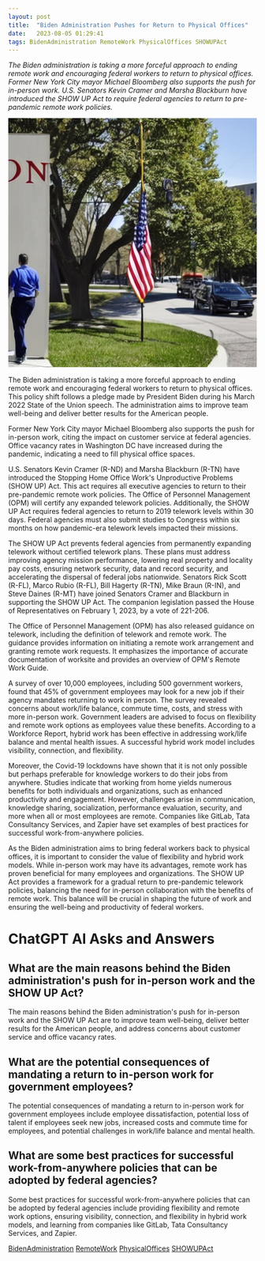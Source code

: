 ```yaml
---
layout: post
title:  "Biden Administration Pushes for Return to Physical Offices"
date:   2023-08-05 01:29:41 
tags: BidenAdministration RemoteWork PhysicalOffices SHOWUPAct
---
```

*The Biden administration is taking a more forceful approach to ending remote work and encouraging federal workers to return to physical offices. Former New York City mayor Michael Bloomberg also supports the push for in-person work. U.S. Senators Kevin Cramer and Marsha Blackburn have introduced the SHOW UP Act to require federal agencies to return to pre-pandemic remote work policies.*

![Biden administration, ending remote work forceful physical offices on the federal workers that has returning to work](/assets/1abeb22f-9029-4e25-ab77-ae75d4d4f347.jpg "Biden Administration Pushes for Return to Physical Offices")

The Biden administration is taking a more forceful approach to ending remote work and encouraging federal workers to return to physical offices. This policy shift follows a pledge made by President Biden during his March 2022 State of the Union speech. The administration aims to improve team well-being and deliver better results for the American people.

Former New York City mayor Michael Bloomberg also supports the push for in-person work, citing the impact on customer service at federal agencies. Office vacancy rates in Washington DC have increased during the pandemic, indicating a need to fill physical office spaces.

U.S. Senators Kevin Cramer (R-ND) and Marsha Blackburn (R-TN) have introduced the Stopping Home Office Work's Unproductive Problems (SHOW UP) Act. This act requires all executive agencies to return to their pre-pandemic remote work policies. The Office of Personnel Management (OPM) will certify any expanded telework policies. Additionally, the SHOW UP Act requires federal agencies to return to 2019 telework levels within 30 days. Federal agencies must also submit studies to Congress within six months on how pandemic-era telework levels impacted their missions.

The SHOW UP Act prevents federal agencies from permanently expanding telework without certified telework plans. These plans must address improving agency mission performance, lowering real property and locality pay costs, ensuring network security, data and record security, and accelerating the dispersal of federal jobs nationwide. Senators Rick Scott (R-FL), Marco Rubio (R-FL), Bill Hagerty (R-TN), Mike Braun (R-IN), and Steve Daines (R-MT) have joined Senators Cramer and Blackburn in supporting the SHOW UP Act. The companion legislation passed the House of Representatives on February 1, 2023, by a vote of 221-206.

The Office of Personnel Management (OPM) has also released guidance on telework, including the definition of telework and remote work. The guidance provides information on initiating a remote work arrangement and granting remote work requests. It emphasizes the importance of accurate documentation of worksite and provides an overview of OPM's Remote Work Guide.

A survey of over 10,000 employees, including 500 government workers, found that 45% of government employees may look for a new job if their agency mandates returning to work in person. The survey revealed concerns about work/life balance, commute time, costs, and stress with more in-person work. Government leaders are advised to focus on flexibility and remote work options as employees value these benefits. According to a Workforce Report, hybrid work has been effective in addressing work/life balance and mental health issues. A successful hybrid work model includes visibility, connection, and flexibility.

Moreover, the Covid-19 lockdowns have shown that it is not only possible but perhaps preferable for knowledge workers to do their jobs from anywhere. Studies indicate that working from home yields numerous benefits for both individuals and organizations, such as enhanced productivity and engagement. However, challenges arise in communication, knowledge sharing, socialization, performance evaluation, security, and more when all or most employees are remote. Companies like GitLab, Tata Consultancy Services, and Zapier have set examples of best practices for successful work-from-anywhere policies.

As the Biden administration aims to bring federal workers back to physical offices, it is important to consider the value of flexibility and hybrid work models. While in-person work may have its advantages, remote work has proven beneficial for many employees and organizations. The SHOW UP Act provides a framework for a gradual return to pre-pandemic telework policies, balancing the need for in-person collaboration with the benefits of remote work. This balance will be crucial in shaping the future of work and ensuring the well-being and productivity of federal workers.


# ChatGPT AI Asks and Answers
## What are the main reasons behind the Biden administration's push for in-person work and the SHOW UP Act?
The main reasons behind the Biden administration's push for in-person work and the SHOW UP Act are to improve team well-being, deliver better results for the American people, and address concerns about customer service and office vacancy rates.

## What are the potential consequences of mandating a return to in-person work for government employees?
The potential consequences of mandating a return to in-person work for government employees include employee dissatisfaction, potential loss of talent if employees seek new jobs, increased costs and commute time for employees, and potential challenges in work/life balance and mental health.

## What are some best practices for successful work-from-anywhere policies that can be adopted by federal agencies?
Some best practices for successful work-from-anywhere policies that can be adopted by federal agencies include providing flexibility and remote work options, ensuring visibility, connection, and flexibility in hybrid work models, and learning from companies like GitLab, Tata Consultancy Services, and Zapier.


[BidenAdministration](/tags/BidenAdministration) [RemoteWork](/tags/RemoteWork) [PhysicalOffices](/tags/PhysicalOffices) [SHOWUPAct](/tags/SHOWUPAct)